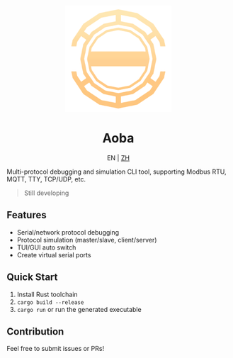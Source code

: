 <p align="center">
  <img src="./res/logo.png" alt="Aoba Logo" width="240" />
</p>

<p align="center">
  <h1 align="center">
    Aoba
  </h1>
</p>

<p align="center">
  EN | <a href="./README_zh.md">ZH</a>
</p>

Multi-protocol debugging and simulation CLI tool, supporting Modbus RTU, MQTT, TTY, TCP/UDP, etc.

> Still developing

## Features

- Serial/network protocol debugging
- Protocol simulation (master/slave, client/server)
- TUI/GUI auto switch
- Create virtual serial ports

## Quick Start

1. Install Rust toolchain
2. `cargo build --release`
3. `cargo run` or run the generated executable

## Contribution

Feel free to submit issues or PRs!
